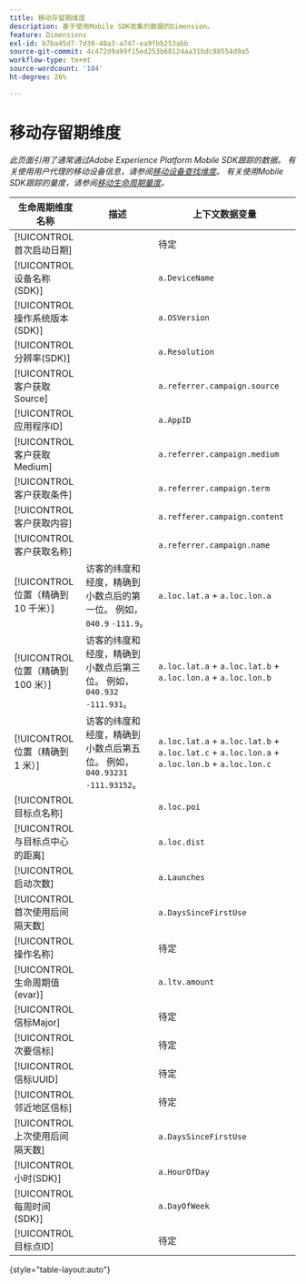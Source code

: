 ```yaml
---
title: 移动存留期维度
description: 基于使用Mobile SDK收集的数据的Dimension。
feature: Dimensions
exl-id: b7ba45d7-7d30-48a3-a747-ea9fbb253abb
source-git-commit: 4c472d9a99f15ed253b68124aa31bdc88554d9a5
workflow-type: tm+mt
source-wordcount: '184'
ht-degree: 26%

---
```


# 移动存留期维度

*此页面引用了通常通过Adobe Experience Platform Mobile SDK跟踪的数据。 有关使用用户代理的移动设备信息，请参阅[移动设备查找维度](mobile-dimensions.md)。 有关使用Mobile SDK跟踪的量度，请参阅[移动生命周期量度](../metrics/lifecycle-metrics.md)。*

| 生命周期维度名称 | 描述 | 上下文数据变量 |
| --- | --- | --- |
| [!UICONTROL 首次启动日期] | | 待定 |
| [!UICONTROL 设备名称(SDK)] | | `a.DeviceName` |
| [!UICONTROL 操作系统版本(SDK)] | | `a.OSVersion` |
| [!UICONTROL 分辨率(SDK)] | | `a.Resolution` |
| [!UICONTROL 客户获取Source] | | `a.referrer.campaign.source` |
| [!UICONTROL 应用程序ID] | | `a.AppID` |
| [!UICONTROL 客户获取Medium] | | `a.referrer.campaign.medium` |
| [!UICONTROL 客户获取条件] | | `a.referrer.campaign.term` |
| [!UICONTROL 客户获取内容] | | `a.refferer.campaign.content` |
| [!UICONTROL 客户获取名称] | | `a.referrer.campaign.name` |
| [!UICONTROL 位置（精确到 10 千米）] | 访客的纬度和经度，精确到小数点后的第一位。 例如，`040.9` `-111.9`。 | `a.loc.lat.a` + `a.loc.lon.a` |
| [!UICONTROL 位置（精确到 100 米）] | 访客的纬度和经度，精确到小数点后第三位。 例如，`040.932` `-111.931`。 | `a.loc.lat.a` + `a.loc.lat.b` + `a.loc.lon.a` + `a.loc.lon.b` |
| [!UICONTROL 位置（精确到 1 米）] | 访客的纬度和经度，精确到小数点后第五位。 例如，`040.93231` `-111.93152`。 | `a.loc.lat.a` + `a.loc.lat.b` + `a.loc.lat.c` + `a.loc.lon.a` + `a.loc.lon.b` + `a.loc.lon.c` |
| [!UICONTROL 目标点名称] | | `a.loc.poi` |
| [!UICONTROL 与目标点中心的距离] | | `a.loc.dist` |
| [!UICONTROL 启动次数] | | `a.Launches` |
| [!UICONTROL 首次使用后间隔天数] | | `a.DaysSinceFirstUse` |
| [!UICONTROL 操作名称] | | 待定 |
| [!UICONTROL 生命周期值(evar)] | | `a.ltv.amount` |
| [!UICONTROL 信标Major] | | 待定 |
| [!UICONTROL 次要信标] | | 待定 |
| [!UICONTROL 信标UUID] | | 待定 |
| [!UICONTROL 邻近地区信标] | | 待定 |
| [!UICONTROL 上次使用后间隔天数] | | `a.DaysSinceFirstUse` |
| [!UICONTROL 小时(SDK)] | | `a.HourOfDay` |
| [!UICONTROL 每周时间(SDK)] | | `a.DayOfWeek` |
| [!UICONTROL 目标点ID] | | 待定 |

{style="table-layout:auto"}

<!-- Missing: Install Date -->
